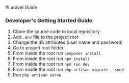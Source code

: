#Laravel Guide
### Developer's Getting Started Guide
1. Clone the source code to local repository
2. Add `.env` file to the project root
3. Change the db attributes (user name and password)
4. Go to project root folder
5. From inside the root run `composer install`
6. From inside the root run `npm install`
7. From inside the root run `npm run dev`
8. From inside the root run `php artisan migrate --seed`
9. Run `php artisan serve`
  